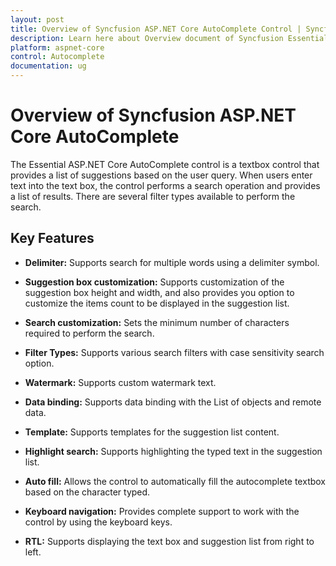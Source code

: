 ```yaml
---
layout: post
title: Overview of Syncfusion ASP.NET Core AutoComplete Control | Syncfusion
description: Learn here about Overview document of Syncfusion Essential Studio ASP.NET Core AutoComplete Control, its elements, and more.
platform: aspnet-core
control: Autocomplete 
documentation: ug
---
```


# Overview of Syncfusion ASP.NET Core AutoComplete

The Essential ASP.NET Core AutoComplete control is a textbox control that provides a list of suggestions based on the user query. When users enter text into the text box, the control performs a search operation and provides a list of results. There are several filter types available to perform the search.

## Key Features
    
* **Delimiter:** Supports search for multiple words using a delimiter symbol.

* **Suggestion box customization:** Supports customization of the suggestion box height and width, and also provides you option to customize the items count to be displayed in the suggestion list.

* **Search customization:** Sets the minimum number of characters required to perform the search.

* **Filter Types:** Supports various search filters with case sensitivity search option.

* **Watermark:** Supports custom watermark text.

* **Data binding:** Supports data binding with the List of objects and remote data.

* **Template:** Supports templates for the suggestion list content.

* **Highlight search:** Supports highlighting the typed text in the suggestion list.

* **Auto fill:** Allows the control to automatically fill the autocomplete textbox based on the character typed.

* **Keyboard navigation:** Provides complete support to work with the control by using the keyboard keys.
    
* **RTL:** Supports displaying the text box and suggestion list from right to left.